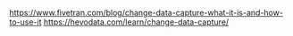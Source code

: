 https://www.fivetran.com/blog/change-data-capture-what-it-is-and-how-to-use-it
https://hevodata.com/learn/change-data-capture/
